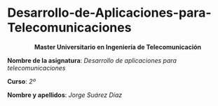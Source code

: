 # Desarrollo-de-Aplicaciones-para-Telecomunicaciones

**<p align="center">Master Universitario en Ingeniería de Telecomunicación</p>**

**Nombre de la asignatura**: _Desarrollo de aplicaciones para telecomunicaciones_

**Curso**: _2º_

 **Nombre y apellidos**: _Jorge Suárez Díaz_





